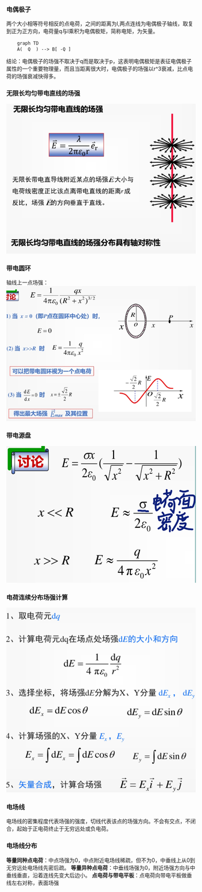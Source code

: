 ### 电偶极子
两个大小相等符号相反的点电荷，之间的距离为l,两点连线为电偶极子轴线，取复到正为正方向，电荷量q与l乘积为电偶极矩，简称电矩，为矢量。
```mermaid
	graph TD
    A(  Q  ) --> B[ -Q ]
```
结论：电偶极子的场强不取决于q而是取决于p，这表明电偶极矩是表征电偶极子属性的一个重要物理量，而且当距离很大时，电偶极子的场强以r^3衰减，比点电荷的场强衰减快得多。
### 无限长均匀带电直线的场强
![输入图片说明](/imgs/2024-05-31/yDYELB5YPrKz1Qc6.jpeg)
### 带电圆环
轴线上一点场强：
![输入图片说明](/imgs/2024-05-31/zGTZJZfSIb7zcMbm.jpeg)
### 带电源盘
![输入图片说明](/imgs/2024-05-31/YeNHHYNULO6C0RNU.jpeg)
### 电荷连续分布场强计算
![输入图片说明](/imgs/2024-05-31/vThjigJcAZpazGru.jpeg)
### 电场线
电场线的密集程度代表场强的强度，切线代表该点的场强方向。不会有交点，不闭合，起始于正电荷终止于无穷远处或负电荷。
### 电场线分布
**等量同种点电荷**：中点场强为0，中点附近电场线稀疏，但不为0，中垂线上从0到无穷远处电场线先密后疏。
**等量异种点电荷**：中垂线场强为0，附近场强方向与中垂线垂直，沿着连线先变大后边小。
**点电荷与带电平板**：点电荷向带电平板做垂线左右对称，表面场强
<!--stackedit_data:
eyJoaXN0b3J5IjpbLTEzNzQxOTEwMzcsNTgzOTkwNDg4LDI0Mz
A2MzM3OV19
-->